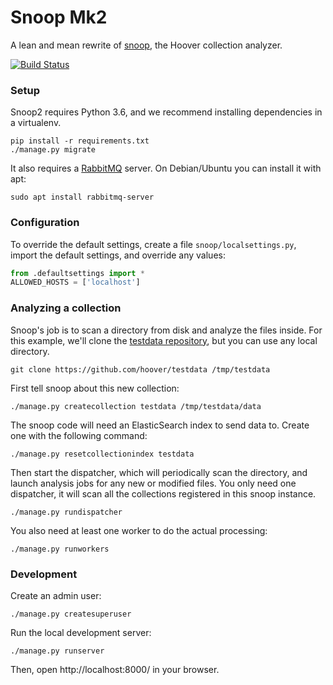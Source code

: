 # Snoop Mk2
A lean and mean rewrite of [snoop][], the Hoover collection analyzer.

[snoop]: https://github.com/hoover/snoop

[![Build Status](https://travis-ci.org/hoover/snoop2.svg?branch=master)](https://travis-ci.org/hoover/snoop2)

### Setup
Snoop2 requires Python 3.6, and we recommend installing dependencies in a
virtualenv.

```shell
pip install -r requirements.txt
./manage.py migrate
```

It also requires a [RabbitMQ](http://www.rabbitmq.com/) server. On
Debian/Ubuntu you can install it with apt:
```shell
sudo apt install rabbitmq-server
```

### Configuration
To override the default settings, create a file `snoop/localsettings.py`,
import the default settings, and override any values:

```python
from .defaultsettings import *
ALLOWED_HOSTS = ['localhost']
```

### Analyzing a collection
Snoop's job is to scan a directory from disk and analyze the files inside. For
this example, we'll clone the [testdata repository][], but you can use any
local directory.

[testdata repository]: https://github.com/hoover/testdata

```shell
git clone https://github.com/hoover/testdata /tmp/testdata
```

First tell snoop about this new collection:
```shell
./manage.py createcollection testdata /tmp/testdata/data
```

The snoop code will need an ElasticSearch index to send data to. Create one
with the following command:
```shell
./manage.py resetcollectionindex testdata
```

Then start the dispatcher, which will periodically scan the directory, and
launch analysis jobs for any new or modified files. You only need one
dispatcher, it will scan all the collections registered in this snoop instance.
```shell
./manage.py rundispatcher
```

You also need at least one worker to do the actual processing:
```shell
./manage.py runworkers
```


### Development
Create an admin user:

```shell
./manage.py createsuperuser
```


Run the local development server:

```shell
./manage.py runserver
```

Then, open http://localhost:8000/ in your browser.
